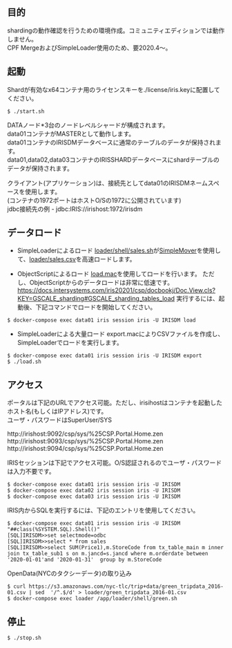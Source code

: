 ## 目的
shardingの動作確認を行うための環境作成。コミュニティエディションでは動作しません。  
CPF MergeおよびSimpleLoader使用のため、要2020.4～。

## 起動

Shardが有効なx64コンテナ用のライセンスキーを./license/iris.keyに配置してください。
```
$ ./start.sh
```
DATAノード*3台のノードレベルシャードが構成されます。  
data01コンテナがMASTERとして動作します。  
data01コンテナのIRISDMデータベースに通常のテーブルのデータが保持されます。  
data01,data02,data03コンテナのIRISSHARDデータベースにshardテーブルのデータが保持されます。  

クライアント(アプリケーション)は、接続先としてdata01のIRISDMネームスペースを使用します。  
(コンテナの1972ポートはホストO/Sの1972に公開されています)  
jdbc接続先の例 - jdbc:IRIS://irishost:1972/irisdm

## データロード
- SimpleLoaderによるロード
[loader/shell/sales.sh](loader/shell/sales.sh)が[SimpleMover](https://docs.intersystems.com/irislatest/csp/docbook/Doc.View.cls?KEY=ABULKLOAD)を使用して、[loader/sales.csv](loader/sales.csv)を高速ロードします。

- ObjectScriptによるロード
[load.mac](src/load.mac)を使用してロードを行います。
ただし、ObjectScriptからのデータロードは非常に低速です。  
https://docs.intersystems.com/iris20201/csp/docbookj/Doc.View.cls?KEY=GSCALE_sharding#GSCALE_sharding_tables_load
実行するには、起動後、下記コマンドでロードを開始してください。
```
$ docker-compose exec data01 iris session iris -U IRISDM load
```
- SimpleLoaderによる大量ロード
export.macによりCSVファイルを作成し、SimpleLoaderでロードを実行します。
```
$ docker-compose exec data01 iris session iris -U IRISDM export
$ ./load.sh
```
## アクセス
ポータルは下記のURLでアクセス可能。ただし、irisihostはコンテナを起動したホスト名(もしくはIPアドレス)です。  
ユーザ・パスワードはSuperUser/SYS

http://irishost:9092/csp/sys/%25CSP.Portal.Home.zen
http://irishost:9093/csp/sys/%25CSP.Portal.Home.zen
http://irishost:9094/csp/sys/%25CSP.Portal.Home.zen

IRISセッションは下記でアクセス可能。O/S認証されるのでユーザ・パスワードは入力不要です。
```
$ docker-compose exec data01 iris session iris -U IRISDM
$ docker-compose exec data02 iris session iris -U IRISDM
$ docker-compose exec data03 iris session iris -U IRISDM
```

IRIS内からSQLを実行するには、下記のエントリを使用してください。
```
$ docker-compose exec data01 iris session iris -U IRISDM "##class(%SYSTEM.SQL).Shell()"
[SQL]IRISDM>>set selectmode=odbc
[SQL]IRISDM>>select * from sales
[SQL]IRISDM>>select SUM(Price1),m.StoreCode from tx_table_main m inner join tx_table_sub1 s on m.jancd=s.jancd where m.orderdate between '2020-01-01'and '2020-01-31'  group by m.StoreCode
```

OpenData(NYCのタクシーデータ)の取り込み
```
$ curl https://s3.amazonaws.com/nyc-tlc/trip+data/green_tripdata_2016-01.csv | sed  '/^.$/d' > loader/green_tripdata_2016-01.csv
$ docker-compose exec loader /app/loader/shell/green.sh
```

## 停止
```
$ ./stop.sh
```
